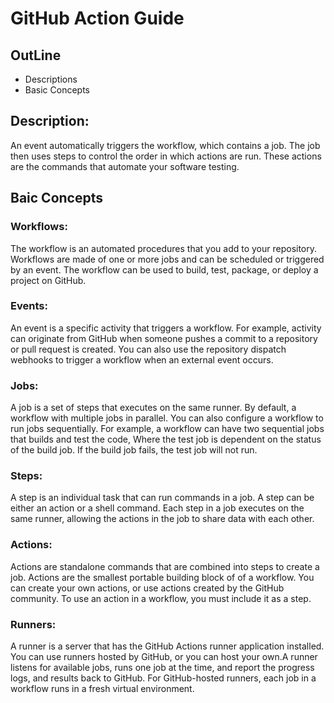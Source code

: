 # GitHub Action Guide

## OutLine
- Descriptions
- Basic Concepts

## Description: 
An event automatically triggers the workflow, which contains a job. The job then uses steps to control
the order in which actions are run. These actions are the commands that automate your software testing.

## Baic Concepts

### Workflows:
The workflow is an automated procedures that you add to your repository. Workflows are made of one or more jobs 
and can be scheduled or triggered by an event. The workflow can be used to build, test, package, or deploy a project
on GitHub.

### Events:
An event is a specific activity that triggers a workflow. For example, activity can originate from GitHub when someone
pushes a commit to a repository or pull request is created. You can also use the repository dispatch webhooks to trigger
a workflow when an external event occurs.

### Jobs:
A job is a set of steps that executes on the same runner. By default, a workflow with multiple jobs in parallel.
You can also configure a workflow to run jobs sequentially. For example, a workflow can have two sequential jobs 
that builds and test the code, Where the test job is dependent on the status of the build job. If the build job fails,
the test job will not run.

### Steps: 
A step is an individual task that can run commands in a job. A step can be either an action or a shell command.
Each step in a job executes on the same runner, allowing the actions in the job to share data with each other.

### Actions:
Actions are standalone commands that are combined into steps to create a job.
Actions are the smallest portable building block of of a workflow. You can create your own actions, or use
actions created by the GitHub community. To use an action in a workflow, you must include it as a step.

### Runners:
A runner is a server that has the GitHub Actions runner application installed. You can use runners hosted by GitHub, 
or you can host your own.A runner listens for available jobs, runs one job at the time, and report the progress logs,
 and results back to GitHub. For GitHub-hosted runners, each job in a workflow runs in a fresh virtual environment.
